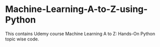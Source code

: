 # Machine-Learning-A-to-Z-using-Python
This contains Udemy course Machine Learning A to Z: Hands-On Python topic wise code.
